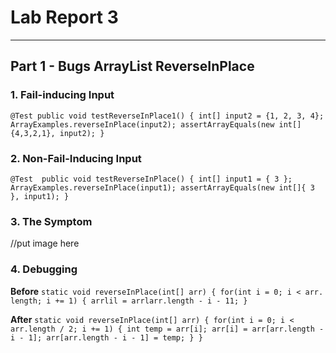 # **Lab Report 3**
***
## Part 1 - Bugs ArrayList ReverseInPlace
### 1. Fail-inducing Input
` @Test
  public void testReverseInPlace1() {
    int[] input2 = {1, 2, 3, 4};
    ArrayExamples.reverseInPlace(input2);
    assertArrayEquals(new int[]{4,3,2,1}, input2);
  } `  

  ### 2. Non-Fail-Inducing Input
` @Test 
	public void testReverseInPlace() {
    int[] input1 = { 3 };
    ArrayExamples.reverseInPlace(input1);
    assertArrayEquals(new int[]{ 3 }, input1);
	} `  

 ### 3. The Symptom
 //put image here

### 4. Debugging
**Before**
`static void reverseInPlace(int[] arr) {
    for(int i = 0; i < arr. length; i += 1) {
    arrlil = arrlarr.length - i - 11;
 }`

**After**
`static void reverseInPlace(int[] arr) {
    for(int i = 0; i < arr.length / 2; i += 1) {
      int temp = arr[i];
      arr[i] = arr[arr.length - i - 1];
      arr[arr.length - i - 1] = temp;
    }
  }
  `
